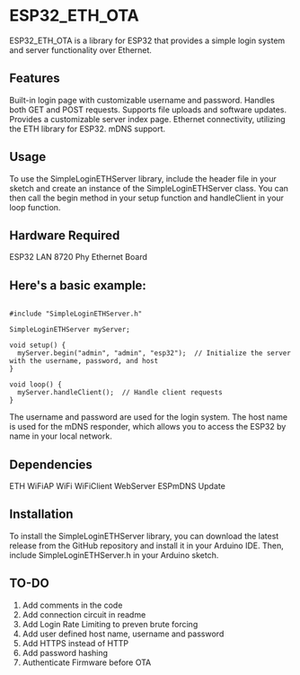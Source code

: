 # ESP32_ETH_OTA

ESP32_ETH_OTA is a library for ESP32 that provides a simple login system and server functionality over Ethernet.

## Features
Built-in login page with customizable username and password.
Handles both GET and POST requests.
Supports file uploads and software updates.
Provides a customizable server index page.
Ethernet connectivity, utilizing the ETH library for ESP32.
mDNS support.

## Usage
To use the SimpleLoginETHServer library, include the header file in your sketch and create an instance of the SimpleLoginETHServer class. You can then call the begin method in your setup function and handleClient in your loop function.

## Hardware Required
ESP32
LAN 8720 Phy Ethernet Board

## Here's a basic example:

```

#include "SimpleLoginETHServer.h"

SimpleLoginETHServer myServer;

void setup() {
  myServer.begin("admin", "admin", "esp32");  // Initialize the server with the username, password, and host
}

void loop() {
  myServer.handleClient();  // Handle client requests
}

```

The username and password are used for the login system. The host name is used for the mDNS responder, which allows you to access the ESP32 by name in your local network.

## Dependencies
ETH
WiFiAP
WiFi
WiFiClient
WebServer
ESPmDNS
Update

## Installation
To install the SimpleLoginETHServer library, you can download the latest release from the GitHub repository and install it in your Arduino IDE. Then, include SimpleLoginETHServer.h in your Arduino sketch.

## TO-DO
1. Add comments in the code
2. Add connection circuit in readme
3. Add Login Rate Limiting to preven brute forcing
4. Add user defined host name, username and password
5. Add HTTPS instead of HTTP
6. Add password hashing
7. Authenticate Firmware before OTA